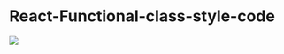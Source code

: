 # React-Functional-class-style-code

<img src="https://www.wikitechy.com/tutorials/react/img/reactjs-images/ReactJS-components-life-cycle.png">
